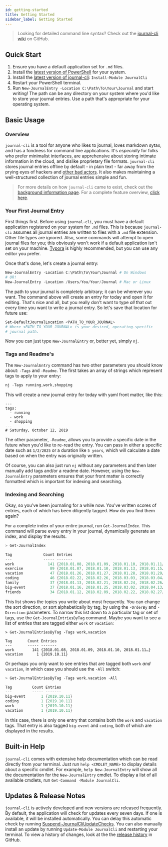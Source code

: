 ```yaml
---
id: getting-started
title: Getting Started
sidebar_label: Getting Started
---
```


> Looking for detailed command line syntax? Check out the [journal-cli wiki](https://github.com/refactorsaurusrex/journal-cli/wiki) on GitHub. 

## Quick Start

1. Ensure you have a default application set for `.md` files. 
2. Install the [latest version of PowerShell](https://github.com/PowerShell/PowerShell/releases/latest) for your system.
3. Install the [latest version of journal-cli](https://www.powershellgallery.com/packages/JournalCli): `Install-Module JournalCli`
4. Restart your PowerShell terminal.
5. Run `New-JournalEntry -Location C:\Path\To\Your\Journal` and start writing! The path can be any directory on your system where you'd like to store your journal entries. Use a path that's appropriate for your operating system.

## Basic Usage

### Overview

`journal-cli` is a tool for anyone who likes to journal, loves markdown sytax, and has a fondness for command line applications. It's _especially_ for folks who prefer minimalist interfaces, are apprehensive about storing intimate information in the cloud, and dislike proprietary file formats. `journal-cli` stores journal entries offline by default - in plain text - far away from the prying eyes of hackers and [other bad actors](https://www.wsj.com/articles/techs-dirty-secret-the-app-developers-sifting-through-your-gmail-1530544442). It also makes maintaining a well-structured collection of journal entries simple and fun. 

>  For more details on how `journal-cli` came to exist, check out the [background information page](/docs/background). For a complete feature overview, [click here](/docs/features).

### Your First Journal Entry

First things first. Before using `journal-cli`, you must have a default application registered on your system for `.md` files. This is because `journal-cli` assumes all journal entries are written to files with a `.md` file extension. Other file types are ignored. Also, some commands will attempt to open journal files for you; this obviously won't work if a default application isn't set on your machine. [Typora](https://www.typora.io/) is highly recommended, but you can use any editor you prefer.

Once that's done, let's create a journal entry:

```powershell
New-JournalEntry -Location C:\Path\To\Your\Journal # On Windows
# OR!
New-JournalEntry -Location /Users/You/Your/Journal # Mac or Linux
```

The path to your journal is completely arbitrary; it can be wherever you want. The command above will create an entry for today and open it for editing. That's nice and all, but you really don't want to type *all* that out every time you want to write a journal entry. So let's save that location for future use: 

```powershell
Set-DefaultJournalLocation <PATH_TO_YOUR_JOURNAL>
# Where <PATH_TO_YOUR_JOURNAL> is your desired, operating-specific 
# journal path.
```

Now you can just type `New-JournalEntry` or, better yet, simply `nj`. 

### Tags and Readme's

The `New-JournalEntry` command has two other parameters you should know about: `-Tags` and `-Readme`. The first takes an array of strings which represent tags to apply to your entry:

```powershell
nj -Tags running,work,shopping
```

This will create a new journal entry for today with yaml front matter, like this:

```
---
tags:
  - running
  - work
  - shopping
---
# Saturday, October 12, 2019
```

The other parameter, `-Readme`, allows you to provide a specific date in the future when you'd like to re-read the entry. You can pass in either a specific date such as `1/2/2025` or a duration like `5 years`, which will calculate a date based on when the entry was originally written. 

Of course, you can also just run `nj` without any parameters and then later manually add tags and/or a readme date. However, using the `New-JournalEntry` parameters ensures that your front matter is correctly formatted which is important for indexing and searching.

### Indexing and Searching

Okay, so you've been journaling for a while now. You've written scores of entries, each of which has been diligently tagged. How do you find them again? 

For a complete index of your entire journal, run `Get-JournalIndex`. This command will parse every entry in your journal, dynamically generate an index, and display the results.

```powershell
> Get-JournalIndex

Tag              Count Entries
---              ----- -------
work               141 {2018.01.08, 2018.01.09, 2018.01.10, 2018.01.11…}
exercise            89 {2018.01.07, 2018.01.10, 2018.01.13, 2018.01.15…}
vacation            47 {2018.01.26, 2018.01.27, 2018.01.28, 2018.01.29…}
coding              46 {2018.02.22, 2018.02.26, 2018.03.03, 2018.03.04…}
family              37 {2018.01.13, 2018.02.21, 2018.02.24, 2018.02.26…}
big-event           37 {2018.01.16, 2018.01.25, 2018.03.02, 2018.04.13…}
friends             34 {2018.01.12, 2018.02.09, 2018.02.22, 2018.02.27…}
```

This list shows the topics you write about most frequently. You can change the sort direction, or sort alphabetically by tag, by using the `-OrderBy` and `-Direction` parameters. To narrow this list down to a particular tag or set of tags, use the `Get-JournalEntriesByTag` command. Maybe you want to see a list of entries that are tagged either `work` or `vacation`:

```
> Get-JournalEntriesByTag -Tags work,vacation

Tag       Count Entries
---       ----- -------
work        141 {2018.01.08, 2018.01.09, 2018.01.10, 2018.01.11…}
vacation      1 {2019.10.11}
```

Or perhaps you only want to see entries that are tagged both `work` _and_ `vacation`, in which case you should use the `-All` switch:

```powershell
> Get-JournalEntriesByTag -Tags work,vacation -All

Tag         Count Entries
---         ----- -------
big-event       1 {2019.10.11}
coding          1 {2019.10.11}
work            1 {2019.10.11}
vacation        1 {2019.10.11}
```

In this case, there is only one entry that contains both the `work` and `vacation` tags. That entry is also tagged `big-event` and `coding`, both of which are displayed in the results. 

## Built-in Help

`journal-cli` comes with extensive help documentation which can be read directly from your terminal. Just run `help <CMDLET_NAME>` to display details about a specific cmdlet. For example, `help New-JournalEntry` will show all the documentation for the `New-JournalEntry` cmdlet. To display a list of all available cmdlets, run `Get-Command -Module JournalCli`. 

## Updates & Release Notes

`journal-cli` is actively developed and new versions are released frequently. By default, the application will check for updates every seven days. If one is available, it will be installed automatically. You can delay this automatic check by running [Suspend-JournalCliUpdateChecks](https://github.com/refactorsaurusrex/journal-cli/wiki/Suspend-JournalCliUpdateChecks). You can also manually install an update by running `Update-Module JournalCli` and restarting your terminal. To view a history of changes, look at the the [release history](https://github.com/refactorsaurusrex/journal-cli/releases) in GitHub.